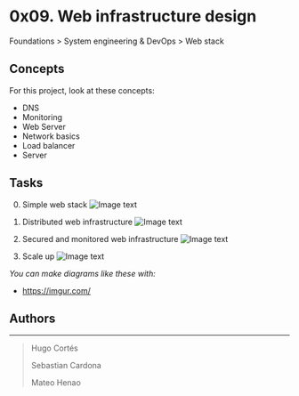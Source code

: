 # 0x09. Web infrastructure design
 Foundations > System engineering & DevOps > Web stack

## Concepts
For this project, look at these concepts:

- DNS
- Monitoring
- Web Server
- Network basics
- Load balancer
- Server

## Tasks
0. Simple web stack
![Image text](
	https://i.imgur.com/nZ4XQng.jpg
)

1. Distributed web infrastructure
![Image text](
	https://i.imgur.com/M2VOtHY.jpg
)

2. Secured and monitored web infrastructure
![Image text](
	https://i.imgur.com/y5wp0lg.jpg
)

3. Scale up
![Image text](
	https://i.imgur.com/sHqmtNY.jpg
)

_You can make diagrams like these with:_
- https://imgur.com/

## Authors
***

> Hugo Cortés
>
> Sebastian Cardona
>
> Mateo Henao
>